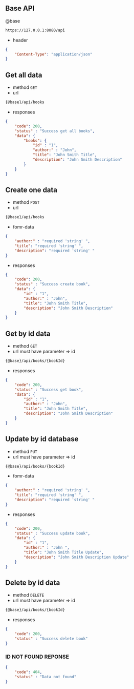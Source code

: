 ## Base API
@base
```bash
https://127.0.0.1:8080/api
```
* header
```json
{
    "Content-Type": "application/json"
}
```
## Get all data
* method `GET`
* url
```bash
{@base}/api/books
```
* responses
```json
{
    "code": 200,
    "status" : "Success get all books",
    "data": {
        "books": {
            "id" : "1",
            "author:" : "John",
            "title": "John Smith Title",
            "description": "John Smith Description"
        }
    }
}
```

## Create one data
* method `POST`
* url
```bash
{@base}/api/books
```
* fomr-data
```json
{
    "author:" : "required 'string' ",
    "title": "required 'string' ",
    "description": "required 'string' "
}
```
* responses
```json
{
    "code": 200,
    "status" : "Success create book",
    "data": {
        "id" : "1",
        "author:" : "John",
        "title": "John Smith Title",
        "description": "John Smith Description"
    }
}
```

## Get by id data
* method `GET`
* url must have parameter => id
```bash
{@base}/api/books/{bookId}
```
* responses
```json
{
    "code": 200,
    "status" : "Success get book",
    "data": {
        "id" : "1",
        "author:" : "John",
        "title": "John Smith Title",
        "description": "John Smith Description"
    }
}
```

## Update by id database
* method `PUT`
* url must have parameter => id
```bash
{@base}/api/books/{bookId}
```
* fomr-data
```json
{
    "author:" : "required 'string' ",
    "title": "required 'string' ",
    "description": "required 'string' "
}
```
* responses
```json
{
    "code": 200,
    "status" : "Success update book",
    "data": {
        "id" : "1",
        "author:" : "John ",
        "title": "John Smith Title Update",
        "description": "John Smith Description Update"
    }
}
```

## Delete by id data
* method `DELETE`
* url must have parameter => id
```bash
{@base}/api/books/{bookId}
```
* responses
```json
{
    "code": 200,
    "status" : "Success delete book"
}
```

### ID NOT FOUND REPONSE
```json
{
    "code": 404,
    "status" : "Data not found"
}
```